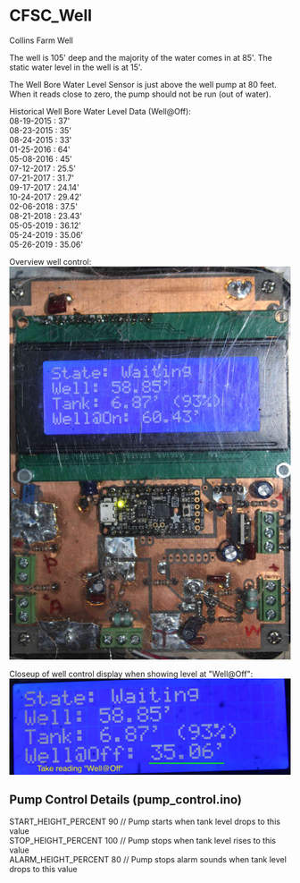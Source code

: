 # CFSC_Well
Collins Farm Well

The well is 105' deep and the majority of the water comes in at 85'. 
The static water level in the well is at 15'. 

The Well Bore Water Level Sensor is just above the well pump at 80 feet.
When it reads close to zero, the pump should not be run (out of water).

Historical Well Bore Water Level Data (Well@Off): <br />
08-19-2015 : 37'    <br />
08-23-2015 : 35'    <br />
08-24-2015 : 33'    <br />
01-25-2016 : 64'    <br />
05-08-2016 : 45'    <br />
07-12-2017 : 25.5'  <br />
07-21-2017 : 31.7'  <br />
09-17-2017 : 24.14' <br />
10-24-2017 : 29.42' <br />
02-06-2018 : 37.5'  <br />
08-21-2018 : 23.43' <br />
05-05-2019 : 36.12' <br />
05-24-2019 : 35.06' <br />
05-26-2019 : 35.06' <br />

Overview well control:
![alt text](https://github.com/reedb/CFSC_Well/blob/master/control_overview.jpg)

Closeup of well control display when showing level at "Well@Off":
![alt text](https://github.com/reedb/CFSC_Well/blob/master/control_display_welloff.jpg)

## Pump Control Details (pump_control.ino)
START_HEIGHT_PERCENT 90     // Pump starts when tank level drops to this value <br />
STOP_HEIGHT_PERCENT  100    // Pump stops when tank level rises to this value <br />
ALARM_HEIGHT_PERCENT 80     // Pump stops alarm sounds when tank level drops to this value <br />
